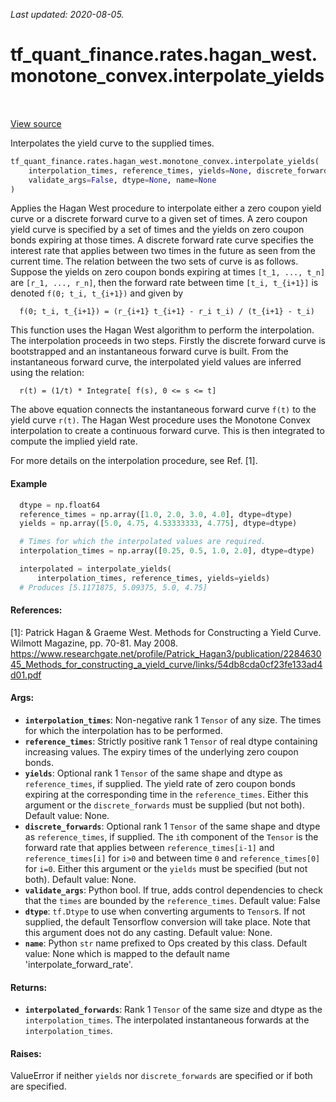 <!--
This file is generated by a tool. Do not edit directly.
For open-source contributions the docs will be updated automatically.
-->

*Last updated: 2020-08-05.*

<div itemscope itemtype="http://developers.google.com/ReferenceObject">
<meta itemprop="name" content="tf_quant_finance.rates.hagan_west.monotone_convex.interpolate_yields" />
<meta itemprop="path" content="Stable" />
</div>

# tf_quant_finance.rates.hagan_west.monotone_convex.interpolate_yields

<!-- Insert buttons and diff -->

<table class="tfo-notebook-buttons tfo-api" align="left">
</table>

<a target="_blank" href="https://github.com/google/tf-quant-finance/blob/master/tf_quant_finance/rates/hagan_west/monotone_convex.py">View source</a>



Interpolates the yield curve to the supplied times.

```python
tf_quant_finance.rates.hagan_west.monotone_convex.interpolate_yields(
    interpolation_times, reference_times, yields=None, discrete_forwards=None,
    validate_args=False, dtype=None, name=None
)
```



<!-- Placeholder for "Used in" -->

  Applies the Hagan West procedure to interpolate either a zero coupon yield
  curve or a discrete forward curve to a given set of times.
  A zero coupon yield curve is specified by a set
  of times and the yields on zero coupon bonds expiring at those
  times. A discrete forward rate curve specifies the interest rate that
  applies between two times in the future as seen from the current time.
  The relation between the two sets of curve is as follows. Suppose the
  yields on zero coupon bonds expiring at times `[t_1, ..., t_n]` are
  `[r_1, ..., r_n]`, then the forward rate between time `[t_i, t_{i+1}]` is
  denoted `f(0; t_i, t_{i+1})` and given by

  ```None
    f(0; t_i, t_{i+1}) = (r_{i+1} t_{i+1} - r_i t_i) / (t_{i+1} - t_i)
  ```

  This function uses the Hagan West algorithm to perform the interpolation.
  The interpolation proceeds in two steps. Firstly the discrete forward
  curve is bootstrapped and an instantaneous forward curve is built. From the
  instantaneous forward curve, the interpolated yield values are inferred
  using the relation:

  ```None
    r(t) = (1/t) * Integrate[ f(s), 0 <= s <= t]
  ```

  The above equation connects the instantaneous forward curve `f(t)` to the
  yield curve `r(t)`. The Hagan West procedure uses the Monotone Convex
  interpolation to create a continuous forward curve. This is then integrated
  to compute the implied yield rate.

  For more details on the interpolation procedure, see Ref. [1].

#### Example

```python
  dtype = np.float64
  reference_times = np.array([1.0, 2.0, 3.0, 4.0], dtype=dtype)
  yields = np.array([5.0, 4.75, 4.53333333, 4.775], dtype=dtype)

  # Times for which the interpolated values are required.
  interpolation_times = np.array([0.25, 0.5, 1.0, 2.0], dtype=dtype)

  interpolated = interpolate_yields(
      interpolation_times, reference_times, yields=yields)
  # Produces [5.1171875, 5.09375, 5.0, 4.75]
```

#### References:

[1]: Patrick Hagan & Graeme West. Methods for Constructing a Yield Curve.
  Wilmott Magazine, pp. 70-81. May 2008.
  https://www.researchgate.net/profile/Patrick_Hagan3/publication/228463045_Methods_for_constructing_a_yield_curve/links/54db8cda0cf23fe133ad4d01.pdf

#### Args:


* <b>`interpolation_times`</b>: Non-negative rank 1 `Tensor` of any size. The times for
  which the interpolation has to be performed.
* <b>`reference_times`</b>: Strictly positive rank 1 `Tensor` of real dtype containing
  increasing values. The expiry times of the underlying zero coupon bonds.
* <b>`yields`</b>: Optional rank 1 `Tensor` of the same shape and dtype as
  `reference_times`, if supplied. The yield rate of zero coupon bonds
  expiring at the corresponding time in the `reference_times`. Either this
  argument or the `discrete_forwards` must be supplied (but not both).
  Default value: None.
* <b>`discrete_forwards`</b>: Optional rank 1 `Tensor` of the same shape and dtype as
  `reference_times`, if supplied. The `i`th component of the `Tensor` is the
  forward rate that applies between `reference_times[i-1]` and
  `reference_times[i]` for `i>0` and between time `0` and
  `reference_times[0]` for `i=0`. Either this argument or the `yields` must
  be specified (but not both).
  Default value: None.
* <b>`validate_args`</b>: Python bool. If true, adds control dependencies to check that
  the `times` are bounded by the `reference_times`.
  Default value: False
* <b>`dtype`</b>: `tf.Dtype` to use when converting arguments to `Tensor`s. If not
  supplied, the default Tensorflow conversion will take place. Note that
  this argument does not do any casting.
  Default value: None.
* <b>`name`</b>: Python `str` name prefixed to Ops created by this class.
  Default value: None which is mapped to the default name
    'interpolate_forward_rate'.


#### Returns:


* <b>`interpolated_forwards`</b>: Rank 1 `Tensor` of the same size and dtype as the
  `interpolation_times`. The interpolated instantaneous forwards at the
  `interpolation_times`.


#### Raises:

ValueError if neither `yields` nor `discrete_forwards` are specified or if
both are specified.
